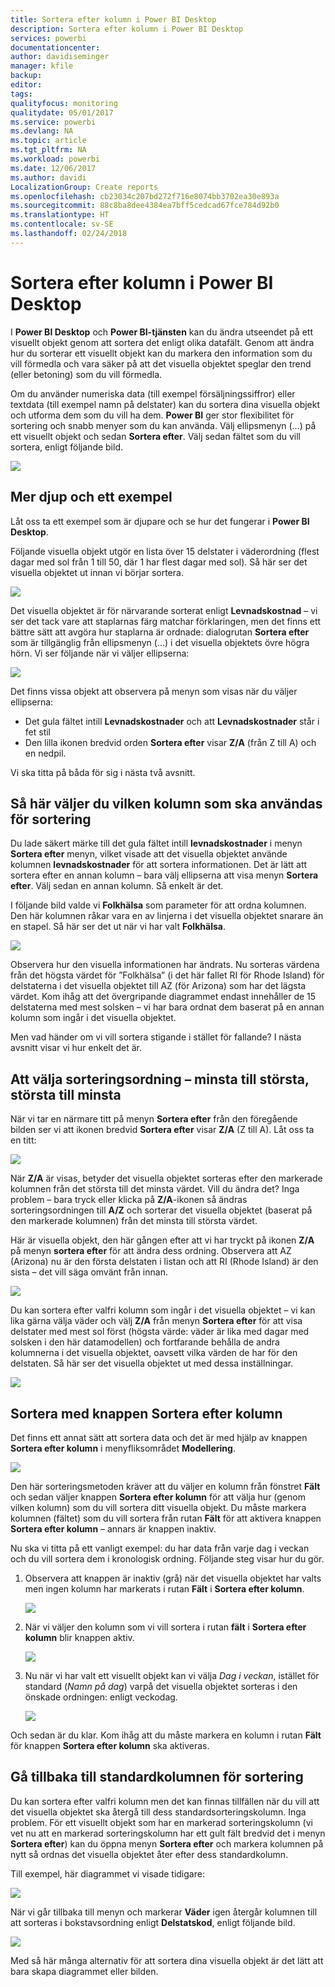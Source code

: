 ```yaml
---
title: Sortera efter kolumn i Power BI Desktop
description: Sortera efter kolumn i Power BI Desktop
services: powerbi
documentationcenter: 
author: davidiseminger
manager: kfile
backup: 
editor: 
tags: 
qualityfocus: monitoring
qualitydate: 05/01/2017
ms.service: powerbi
ms.devlang: NA
ms.topic: article
ms.tgt_pltfrm: NA
ms.workload: powerbi
ms.date: 12/06/2017
ms.author: davidi
LocalizationGroup: Create reports
ms.openlocfilehash: cb23034c207bd272f716e8074bb3702ea30e893a
ms.sourcegitcommit: 88c8ba8dee4384ea7bff5cedcad67fce784d92b0
ms.translationtype: HT
ms.contentlocale: sv-SE
ms.lasthandoff: 02/24/2018
---
```

# <a name="sort-by-column-in-power-bi-desktop"></a>Sortera efter kolumn i Power BI Desktop
I **Power BI Desktop** och **Power BI-tjänsten** kan du ändra utseendet på ett visuellt objekt genom att sortera det enligt olika datafält. Genom att ändra hur du sorterar ett visuellt objekt kan du markera den information som du vill förmedla och vara säker på att det visuella objektet speglar den trend (eller betoning) som du vill förmedla.

Om du använder numeriska data (till exempel försäljningssiffror) eller textdata (till exempel namn på delstater) kan du sortera dina visuella objekt och utforma dem som du vill ha dem.  **Power BI** ger stor flexibilitet för sortering och snabb menyer som du kan använda. Välj ellipsmenyn (...) på ett visuellt objekt och sedan **Sortera efter**. Välj sedan fältet som du vill sortera, enligt följande bild.

![](media/desktop-sort-by-column/sortbycolumn_2.png)

## <a name="more-depth-and-an-example"></a>Mer djup och ett exempel
Låt oss ta ett exempel som är djupare och se hur det fungerar i **Power BI Desktop**.

Följande visuella objekt utgör en lista över 15 delstater i väderordning (flest dagar med sol från 1 till 50, där 1 har flest dagar med sol). Så här ser det visuella objektet ut innan vi börjar sortera.

![](media/desktop-sort-by-column/sortbycolumn_1.png)

Det visuella objektet är för närvarande sorterat enligt **Levnadskostnad** – vi ser det tack vare att staplarnas färg matchar förklaringen, men det finns ett bättre sätt att avgöra hur staplarna är ordnade: dialogrutan **Sortera efter** som är tillgänglig från ellipsmenyn (...) i det visuella objektets övre högra hörn. Vi ser följande när vi väljer ellipserna:

![](media/desktop-sort-by-column/sortbycolumn_2.png)

Det finns vissa objekt att observera på menyn som visas när du väljer ellipserna:

* Det gula fältet intill **Levnadskostnader** och att **Levnadskostnader** står i fet stil
* Den lilla ikonen bredvid orden **Sortera efter** visar **Z/A** (från Z till A) och en nedpil.

Vi ska titta på båda för sig i nästa två avsnitt.

## <a name="selecting-which-column-to-use-for-sorting"></a>Så här väljer du vilken kolumn som ska användas för sortering
Du lade säkert märke till det gula fältet intill **levnadskostnader** i menyn **Sortera efter** menyn, vilket visade att det visuella objektet använde kolumnen **levnadskostnader** för att sortera informationen. Det är lätt att sortera efter en annan kolumn – bara välj ellipserna att visa menyn **Sortera efter**. Välj sedan en annan kolumn. Så enkelt är det.

I följande bild valde vi **Folkhälsa** som parameter för att ordna kolumnen. Den här kolumnen råkar vara en av linjerna i det visuella objektet snarare än en stapel. Så här ser det ut när vi har valt **Folkhälsa**.

![](media/desktop-sort-by-column/sortbycolumn_3.png)

Observera hur den visuella informationen har ändrats. Nu sorteras värdena från det högsta värdet för ”Folkhälsa” (i det här fallet RI för Rhode Island) för delstaterna i det visuella objektet till AZ (för Arizona) som har det lägsta värdet. Kom ihåg att det övergripande diagrammet endast innehåller de 15 delstaterna med mest solsken – vi har bara ordnat dem baserat på en annan kolumn som ingår i det visuella objektet.

Men vad händer om vi vill sortera stigande i stället för fallande? I nästa avsnitt visar vi hur enkelt det är.

## <a name="selecting-the-sort-order---smallest-to-largest-largest-to-smallest"></a>Att välja sorteringsordning – minsta till största, största till minsta
När vi tar en närmare titt på menyn **Sortera efter** från den föregående bilden ser vi att ikonen bredvid **Sortera efter** visar **Z/A** (Z till A). Låt oss ta en titt:

![](media/desktop-sort-by-column/sortbycolumn_4.png)

När **Z/A** är visas, betyder det visuella objektet sorteras efter den markerade kolumnen från det största till det minsta värdet. Vill du ändra det? Inga problem – bara tryck eller klicka på **Z/A**-ikonen så ändras sorteringsordningen till **A/Z** och sorterar det visuella objektet (baserat på den markerade kolumnen) från det minsta till största värdet.

Här är visuella objekt, den här gången efter att vi har tryckt på ikonen **Z/A** på menyn **sortera efter** för att ändra dess ordning. Observera att AZ (Arizona) nu är den första delstaten i listan och att RI (Rhode Island) är den sista – det vill säga omvänt från innan.

![](media/desktop-sort-by-column/sortbycolumn_5.png)

Du kan sortera efter valfri kolumn som ingår i det visuella objektet – vi kan lika gärna välja väder och välj **Z/A** från menyn **Sortera efter** för att visa delstater med mest sol först (högsta värde: väder är lika med dagar med solsken i den här datamodellen) och fortfarande behålla de andra kolumnerna i det visuella objektet, oavsett vilka värden de har för den delstaten. Så här ser det visuella objektet ut med dessa inställningar.

![](media/desktop-sort-by-column/sortbycolumn_6.png)

## <a name="sort-using-the-sort-by-column-button"></a>Sortera med knappen Sortera efter kolumn
Det finns ett annat sätt att sortera data och det är med hjälp av knappen **Sortera efter kolumn** i menyfliksområdet **Modellering**.

![](media/desktop-sort-by-column/sortbycolumn_8.png)

Den här sorteringsmetoden kräver att du väljer en kolumn från fönstret **Fält** och sedan väljer knappen **Sortera efter kolumn** för att välja hur (genom vilken kolumn) som du vill sortera ditt visuella objekt. Du måste markera kolumnen (fältet) som du vill sortera från rutan **Fält** för att aktivera knappen **Sortera efter kolumn** – annars är knappen inaktiv.

Nu ska vi titta på ett vanligt exempel: du har data från varje dag i veckan och du vill sortera dem i kronologisk ordning. Följande steg visar hur du gör.

1. Observera att knappen är inaktiv (grå) när det visuella objektet har valts men ingen kolumn har markerats i rutan **Fält** i **Sortera efter kolumn**.
   
   ![](media/desktop-sort-by-column/sortbycolumn_9a.png)
2. När vi väljer den kolumn som vi vill sortera i rutan **fält** i **Sortera efter kolumn** blir knappen aktiv.
   
   ![](media/desktop-sort-by-column/sortbycolumn_10.png)
3. Nu när vi har valt ett visuellt objekt kan vi välja *Dag i veckan*, istället för standard (*Namn på dag*) varpå det visuella objektet sorteras i den önskade ordningen: enligt veckodag.
   
   ![](media/desktop-sort-by-column/sortbycolumn_11.png)

Och sedan är du klar. Kom ihåg att du måste markera en kolumn i rutan **Fält** för knappen **Sortera efter kolumn** ska aktiveras.

## <a name="getting-back-to-default-column-for-sorting"></a>Gå tillbaka till standardkolumnen för sortering
Du kan sortera efter valfri kolumn men det kan finnas tillfällen när du vill att det visuella objektet ska återgå till dess standardsorteringskolumn. Inga problem. För ett visuellt objekt som har en markerad sorteringskolumn (vi vet nu att en markerad sorteringskolumn har ett gult fält bredvid det i menyn **Sortera efter**) kan du öppna menyn **Sortera efter** och markera kolumnen på nytt så ordnas det visuella objektet åter efter dess standardkolumn.

Till exempel, här diagrammet vi visade tidigare:

![](media/desktop-sort-by-column/sortbycolumn_6.png)

När vi går tillbaka till menyn och markerar **Väder** igen återgår kolumnen till att sorteras i bokstavsordning enligt **Delstatskod**, enligt följande bild.

![](media/desktop-sort-by-column/sortbycolumn_7.png)

Med så här många alternativ för att sortera dina visuella objekt är det lätt att bara skapa diagrammet eller bilden.

